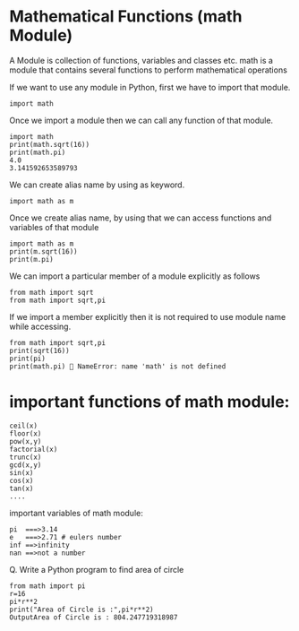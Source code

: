 # Mathematical Functions (math Module)

A Module is collection of functions, variables and classes etc.
math is a module that contains several functions to perform mathematical operations

If we want to use any module in Python, first we have to import that module.
```
import math
```
Once we import a module then we can call any function of that module.
```
import math
print(math.sqrt(16))
print(math.pi)
4.0
3.141592653589793
```
We can create alias name by using as keyword.
```
import math as m
```
Once we create alias name, by using that we can access functions and variables of that module
```
import math as m
print(m.sqrt(16))
print(m.pi)
```
We can import a particular member of a module explicitly as follows
```
from math import sqrt
from math import sqrt,pi
```
If we import a member explicitly then it is not required to use module name while accessing.
``` 
from math import sqrt,pi
print(sqrt(16))
print(pi)
print(math.pi)  NameError: name 'math' is not defined
```

# important functions of math module:
```
ceil(x)
floor(x)
pow(x,y)
factorial(x)
trunc(x)
gcd(x,y)
sin(x)
cos(x)
tan(x)
....
```

important variables of math module:
```
pi  ===>3.14
e   ===>2.71 # eulers number
inf ==>infinity
nan ==>not a number
```

Q. Write a Python program to find area of circle
```
from math import pi
r=16
pi*r**2
print("Area of Circle is :",pi*r**2)
OutputArea of Circle is : 804.247719318987

```
